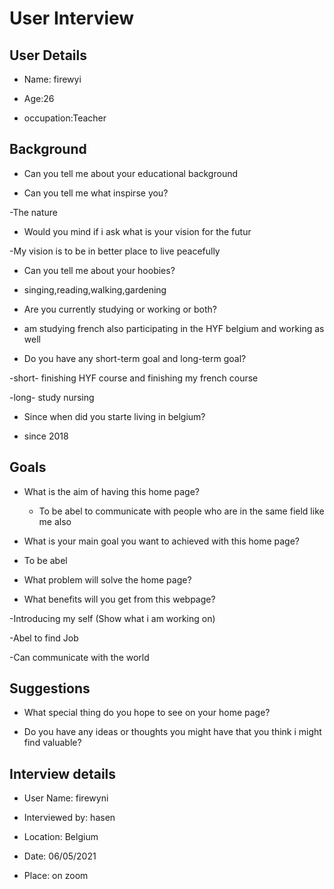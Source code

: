# User Interview

## User Details

- Name: firewyi
 
- Age:26

- occupation:Teacher

## Background

- Can you tell me about your educational background

- Can you tell me what inspirse you?

 -The nature

- Would you mind if i ask what is your vision for the futur
 
 -My vision is to be in better place to live peacefully 

- Can you tell me about your hoobies?

 - singing,reading,walking,gardening 

- Are you currently studying or working or both?

 - am studying  french also participating in the HYF belgium and working as well

- Do you have any short-term goal and long-term goal?

-short- finishing HYF course and finishing my french course

-long- study nursing

- Since when did you starte living in belgium?

- since  2018

## Goals

- What is the aim of having this home page?

  - To be abel to communicate with people who are in the same field like me also

- What is  your main goal you want to achieved with this home page?

 - To be abel 

- What problem will solve the home page?

- What benefits will you get from this webpage?

-Introducing my self (Show what i am working on)

-Abel to find Job

-Can communicate with the world 

## Suggestions

- What special thing do you hope to see on your home page?

- Do you have any ideas or thoughts you might have that you think i might find valuable?

## Interview details 

- User Name: firewyni

- Interviewed by: hasen

- Location:  Belgium

- Date: 06/05/2021

- Place: on zoom
